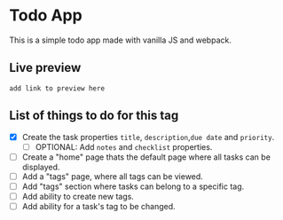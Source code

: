 # Todo App 

This is a simple todo app made with vanilla JS and webpack. 

## Live preview

`add link to preview here`

## List of things to do for this tag
- [x] Create the task properties  `title`, `description`,`due date` and `priority`. 
  - [ ] OPTIONAL: Add `notes` and `checklist` properties. 
- [ ] Create a "home" page thats the default page where all tasks can be displayed. 
- [ ] Add a "tags" page, where all tags can be viewed. 
- [ ] Add "tags" section where tasks can belong to a specific tag. 
- [ ] Add ability to create new tags.
- [ ] Add ability for a task's tag to be changed. 